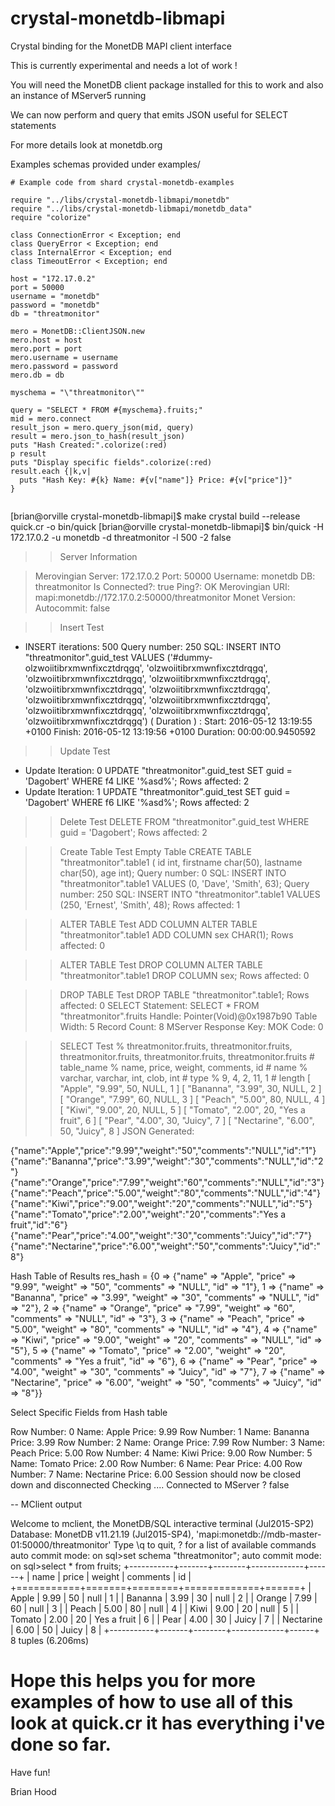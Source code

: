 # crystal-monetdb-libmapi

Crystal binding for the MonetDB MAPI client interface

This is currently experimental and needs a lot of work !

You will need the MonetDB client package installed for this to work and also an instance of MServer5 running

We can now perform and query that emits JSON useful for SELECT statements

For more details look at monetdb.org

Examples schemas provided under examples/

````
# Example code from shard crystal-monetdb-examples

require "../libs/crystal-monetdb-libmapi/monetdb"
require "../libs/crystal-monetdb-libmapi/monetdb_data"
require "colorize"

class ConnectionError < Exception; end
class QueryError < Exception; end
class InternalError < Exception; end
class TimeoutError < Exception; end

host = "172.17.0.2"
port = 50000
username = "monetdb"
password = "monetdb"
db = "threatmonitor"

mero = MonetDB::ClientJSON.new
mero.host = host
mero.port = port
mero.username = username
mero.password = password
mero.db = db

myschema = "\"threatmonitor\""

query = "SELECT * FROM #{myschema}.fruits;"
mid = mero.connect
result_json = mero.query_json(mid, query)
result = mero.json_to_hash(result_json)
puts "Hash Created:".colorize(:red)
p result
puts "Display specific fields".colorize(:red)
result.each {|k,v|
  puts "Hash Key: #{k} Name: #{v["name"]} Price: #{v["price"]}"
}


````
[brian@orville crystal-monetdb-libmapi]$ make
crystal build --release quick.cr -o bin/quick
[brian@orville crystal-monetdb-libmapi]$ bin/quick -H 172.17.0.2 -u monetdb -d threatmonitor -l 500 -2 false
>> Server Information

 > Merovingian Server: 172.17.0.2
 > Port: 50000
 > Username: monetdb
 > DB: threatmonitor
 > Is Connected?: true
 > Ping?: OK
 > Merovingian URI: mapi:monetdb://172.17.0.2:50000/threatmonitor
 > Monet Version: 
 > Autocommit: false

>> Insert Test
 - INSERT iterations: 500
Query number: 250 SQL: INSERT INTO "threatmonitor".guid_test VALUES ('#dummy-olzwoiitibrxmwnfixcztdrqgq', 'olzwoiitibrxmwnfixcztdrqgq', 'olzwoiitibrxmwnfixcztdrqgq', 'olzwoiitibrxmwnfixcztdrqgq', 'olzwoiitibrxmwnfixcztdrqgq', 'olzwoiitibrxmwnfixcztdrqgq', 'olzwoiitibrxmwnfixcztdrqgq', 'olzwoiitibrxmwnfixcztdrqgq', 'olzwoiitibrxmwnfixcztdrqgq', 'olzwoiitibrxmwnfixcztdrqgq', 'olzwoiitibrxmwnfixcztdrqgq')
( Duration ) : Start: 2016-05-12 13:19:55 +0100 Finish: 2016-05-12 13:19:56 +0100 Duration: 00:00:00.9450592

>> Update Test
 - Update Iteration: 0
UPDATE "threatmonitor".guid_test SET guid = 'Dagobert' WHERE f4 LIKE '%asd%';
Rows affected: 2
 - Update Iteration: 1
UPDATE "threatmonitor".guid_test SET guid = 'Dagobert' WHERE f6 LIKE '%asd%';
Rows affected: 2

>> Delete Test
DELETE FROM "threatmonitor".guid_test WHERE guid = 'Dagobert';
Rows affected: 2

>> Create Table Test Empty Table
CREATE TABLE "threatmonitor".table1 ( id int, firstname char(50), lastname char(50), age int);
Query number: 0 SQL: INSERT INTO "threatmonitor".table1 VALUES (0, 'Dave', 'Smith', 63);
Query number: 250 SQL: INSERT INTO "threatmonitor".table1 VALUES (250, 'Ernest', 'Smith', 48);
Rows affected: 1

>> ALTER TABLE Test ADD COLUMN
ALTER TABLE "threatmonitor".table1 ADD COLUMN sex CHAR(1);
Rows affected: 0

>> ALTER TABLE Test DROP COLUMN
ALTER TABLE "threatmonitor".table1 DROP COLUMN sex;
Rows affected: 0

>> DROP TABLE Test
DROP TABLE "threatmonitor".table1;
Rows affected: 0
SELECT Statement: SELECT * FROM "threatmonitor".fruits
Handle: Pointer(Void)@0x1987b90
Table Width: 5
Record Count: 8
MServer Response Key: MOK Code: 0

>> SELECT Test
% threatmonitor.fruits,	threatmonitor.fruits,	threatmonitor.fruits,	threatmonitor.fruits,	threatmonitor.fruits # table_name
% name,	price,	weight,	comments,	id # name
% varchar,	varchar,	int,	clob,	int # type
% 9,	4,	2,	11,	1 # length
[ "Apple",	"9.99",	50,	NULL,	1	]
[ "Bananna",	"3.99",	30,	NULL,	2	]
[ "Orange",	"7.99",	60,	NULL,	3	]
[ "Peach",	"5.00",	80,	NULL,	4	]
[ "Kiwi",	"9.00",	20,	NULL,	5	]
[ "Tomato",	"2.00",	20,	"Yes a fruit",	6	]
[ "Pear",	"4.00",	30,	"Juicy",	7	]
[ "Nectarine",	"6.00",	50,	"Juicy",	8	]
JSON Generated:

{"name":"Apple","price":"9.99","weight":"50","comments":"NULL","id":"1"}
{"name":"Bananna","price":"3.99","weight":"30","comments":"NULL","id":"2"}
{"name":"Orange","price":"7.99","weight":"60","comments":"NULL","id":"3"}
{"name":"Peach","price":"5.00","weight":"80","comments":"NULL","id":"4"}
{"name":"Kiwi","price":"9.00","weight":"20","comments":"NULL","id":"5"}
{"name":"Tomato","price":"2.00","weight":"20","comments":"Yes a fruit","id":"6"}
{"name":"Pear","price":"4.00","weight":"30","comments":"Juicy","id":"7"}
{"name":"Nectarine","price":"6.00","weight":"50","comments":"Juicy","id":"8"}

Hash Table of Results
res_hash = {0 => {"name" => "Apple", "price" => "9.99", "weight" => "50", "comments" => "NULL", "id" => "1"}, 1 => {"name" => "Bananna", "price" => "3.99", "weight" => "30", "comments" => "NULL", "id" => "2"}, 2 => {"name" => "Orange", "price" => "7.99", "weight" => "60", "comments" => "NULL", "id" => "3"}, 3 => {"name" => "Peach", "price" => "5.00", "weight" => "80", "comments" => "NULL", "id" => "4"}, 4 => {"name" => "Kiwi", "price" => "9.00", "weight" => "20", "comments" => "NULL", "id" => "5"}, 5 => {"name" => "Tomato", "price" => "2.00", "weight" => "20", "comments" => "Yes a fruit", "id" => "6"}, 6 => {"name" => "Pear", "price" => "4.00", "weight" => "30", "comments" => "Juicy", "id" => "7"}, 7 => {"name" => "Nectarine", "price" => "6.00", "weight" => "50", "comments" => "Juicy", "id" => "8"}}

Select Specific Fields from Hash table

Row Number: 0 Name: Apple Price: 9.99
Row Number: 1 Name: Bananna Price: 3.99
Row Number: 2 Name: Orange Price: 7.99
Row Number: 3 Name: Peach Price: 5.00
Row Number: 4 Name: Kiwi Price: 9.00
Row Number: 5 Name: Tomato Price: 2.00
Row Number: 6 Name: Pear Price: 4.00
Row Number: 7 Name: Nectarine Price: 6.00
Session should now be closed down and disconnected
Checking ....
Connected to MServer ? false

-- MClient output

Welcome to mclient, the MonetDB/SQL interactive terminal (Jul2015-SP2)
Database: MonetDB v11.21.19 (Jul2015-SP4), 'mapi:monetdb://mdb-master-01:50000/threatmonitor'
Type \q to quit, \? for a list of available commands
auto commit mode: on
sql>set schema "threatmonitor";
auto commit mode: on
sql>select * from fruits;
+-----------+-------+--------+-------------+------+
| name      | price | weight | comments    | id   |
+===========+=======+========+=============+======+
| Apple     | 9.99  |     50 | null        |    1 |
| Bananna   | 3.99  |     30 | null        |    2 |
| Orange    | 7.99  |     60 | null        |    3 |
| Peach     | 5.00  |     80 | null        |    4 |
| Kiwi      | 9.00  |     20 | null        |    5 |
| Tomato    | 2.00  |     20 | Yes a fruit |    6 |
| Pear      | 4.00  |     30 | Juicy       |    7 |
| Nectarine | 6.00  |     50 | Juicy       |    8 |
+-----------+-------+--------+-------------+------+
8 tuples (6.206ms)

# Hope this helps you for more examples of how to use all of this look at quick.cr it has everything i've done so far.

Have fun!

Brian Hood

